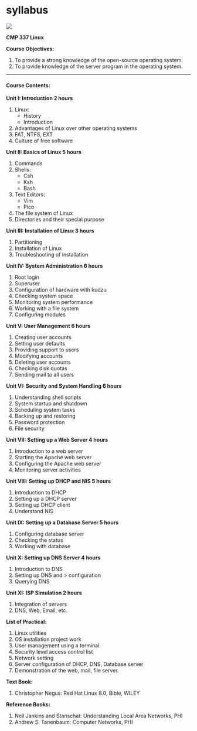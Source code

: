 # syllabus

![](syllabus/linux.png)

**CMP 337 Linux**

**Course Objectives:**

1. To provide a strong knowledge of the open-source operating system.
2. To provide knowledge of the server program in the operating system.

***

#### Course Contents:

**Unit I: Introduction 2 hours**

1. Linux:
   * History
   * Introduction
2. Advantages of Linux over other operating systems
3. FAT, NTFS, EXT
4. Culture of free software

**Unit II: Basics of Linux 5 hours**

1. Commands
2. Shells:
   * Csh
   * Ksh
   * Bash
3. Text Editors:
   * Vim
   * Pico
4. The file system of Linux
5. Directories and their special purpose

**Unit III: Installation of Linux 3 hours**

1. Partitioning
2. Installation of Linux
3. Troubleshooting of installation

**Unit IV: System Administration 6 hours**

1. Root login
2. Superuser
3. Configuration of hardware with kudzu
4. Checking system space
5. Monitoring system performance
6. Working with a file system
7. Configuring modules

**Unit V: User Management 6 hours**

1. Creating user accounts
2. Setting user defaults
3. Providing support to users
4. Modifying accounts
5. Deleting user accounts
6. Checking disk quotas
7. Sending mail to all users

**Unit VI: Security and System Handling 6 hours**

1. Understanding shell scripts
2. System startup and shutdown
3. Scheduling system tasks
4. Backing up and restoring
5. Password protection
6. File security

**Unit VII: Setting up a Web Server 4 hours**

1. Introduction to a web server
2. Starting the Apache web server
3. Configuring the Apache web server
4. Monitoring server activities

**Unit VIII: Setting up DHCP and NIS 5 hours**

1. Introduction to DHCP
2. Setting up a DHCP server
3. Setting up DHCP client
4. Understand NIS

**Unit IX: Setting up a Database Server 5 hours**

1. Configuring database server
2. Checking the status
3. Working with database

**Unit X: Setting up DNS Server 4 hours**

1. Introduction to DNS
2. Setting up DNS and > configuration
3. Querying DNS

**Unit XI: ISP Simulation 2 hours**

1. Integration of servers
2. DNS, Web, Email, etc.

**List of Practical:**

1. Linux utilities
2. OS installation project work
3. User management using a terminal
4. Security level access control list
5. Network setting
6. Server configuration of DHCP, DNS, Database server
7. Demonstration of the web, mail, file server.

**Text Book:**

1. Christopher Negus: Red Hat Linux 8.0, Bible, WILEY

**Reference Books:**

1. Neil Jankins and Stanschat: Understanding Local Area Networks, PHI
2. Andrew S. Tanenbaum: Computer Networks, PHI
